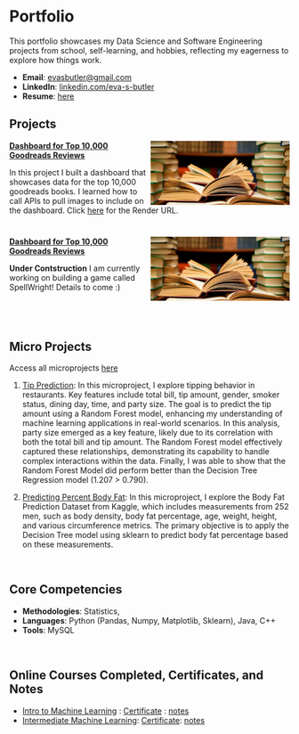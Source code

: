 # Portfolio
This portfolio showcases my Data Science and Software Engineering projects from school, self-learning, and hobbies, reflecting my eagerness to explore how things work.  

- **Email**: [evasbutler@gmail.com](evasbutler@gmail.com)
- **LinkedIn**: [linkedin.com/eva-s-butler](https://www.linkedin.com/in/eva-s-butler/)
- **Resume**: [here](https://github.com/eva-butler/Portfolio/blob/main/Eva_Butler_Resume.pdf)

## Projects

<img align="right" width="250" height="115" src="books.jpg"> **[Dashboard for Top 10,000 Goodreads Reviews](https://github.com/eva-butler/DS4003_evabutler)**

In this project I built a dashboard that showcases data for the top 10,000 goodreads books. I learned how to call APIs to pull images to include on the dashboard. Click [here](https://ds4003-evabutler.onrender.com) for the Render URL.

#

<img align="right" width="250" height="115" src="books.jpg"> **[Dashboard for Top 10,000 Goodreads Reviews](https://github.com/eva-butler/DS4003_evabutler)**

**Under Contstruction** I am currently working on building a game called SpellWright! Details to come :) 

#

<br />


## Micro Projects
Access all microprojects [here](https://github.com/eva-butler/Micro_Projects)
1. [Tip Prediction](https://github.com/eva-butler/Micro_Projects/blob/main/Random_Forest_Models/tip_prediction.ipynb): In this microproject, I explore tipping behavior in restaurants. Key features include total bill, tip amount, gender, smoker status, dining day, time, and party size. The goal is to predict the tip amount using a Random Forest model, enhancing my understanding of machine learning applications in real-world scenarios. In this analysis, party size emerged as a key feature, likely due to its correlation with both the total bill and tip amount. The Random Forest model effectively captured these relationships, demonstrating its capability to handle complex interactions within the data. Finally, I was able to show that the Random Forest Model did perform better than the Decision Tree Regression model (1.207 > 0.790).

2. [Predicting Percent Body Fat](https://github.com/eva-butler/Micro_Projects/blob/main/Decision_Tree_Models/body_fat_percentage_predictions.ipynb): In this microproject, I explore the Body Fat Prediction Dataset from Kaggle, which includes measurements from 252 men, such as body density, body fat percentage, age, weight, height, and various circumference metrics. The primary objective is to apply the Decision Tree model using sklearn to predict body fat percentage based on these measurements.
<br/>


## Core Competencies

- **Methodologies**: Statistics, 
- **Languages**: Python (Pandas, Numpy, Matplotlib, Sklearn), Java, C++
- **Tools**: MySQL

<br />

## Online Courses Completed, Certificates, and Notes
- [Intro to Machine Learning](https://www.kaggle.com/learn/intro-to-machine-learning) : [Certificate](https://github.com/eva-butler/Portfolio/blob/main/EvaSButler%20-%20Intro%20to%20Machine%20Learning.png) : [notes](https://github.com/eva-butler/Notes/blob/main/Intro_to_Machine_Learning.md)
- [Intermediate Machine Learning](https://www.kaggle.com/learn/intermediate-machine-learning): [Certificate](): [notes](https://github.com/eva-butler/Notes/blob/main/Intermediate_Machine_Learning.md)
